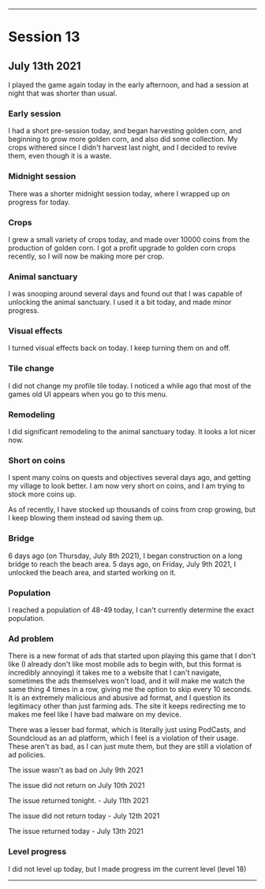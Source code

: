 
***

# Session 13

## July 13th 2021

I played the game again today in the early afternoon, and had a session at night that was shorter than usual.

<!-- Session notes July 8th 2021

!-->

### Early session

I had a short pre-session today, and began harvesting golden corn, and beginning to grow more golden corn, and also did some collection. My crops withered since I didn't harvest last night, and I decided to revive them, even though it is a waste.

### Midnight session

There was a shorter midnight session today, where I wrapped up on progress for today.

### Crops

I grew a small variety of crops today, and made over 10000 coins from the production of golden corn. I got a profit upgrade to golden corn crops recently, so I will now be making more per crop.

### Animal sanctuary

I was snooping around several days and found out that I was capable of unlocking the animal sanctuary. I used it a bit today, and made minor progress.

### Visual effects

I turned visual effects back on today. I keep turning them on and off.

### Tile change

I did not change my profile tile today. I noticed a while ago that most of the games old UI appears when you go to this menu.

### Remodeling

I did significant remodeling to the animal sanctuary today. It looks a lot nicer now.

### Short on coins

I spent many coins on quests and objectives several days ago, and getting my village to look better. I am now very short on coins, and I am trying to stock more coins up.

As of recently, I have stocked up thousands of coins from crop growing, but I keep blowing them instead od saving them up.

### Bridge

6 days ago (on Thursday, July 8th 2021), I began construction on a long bridge to reach the beach area. 5 days ago, on Friday, July 9th 2021, I unlocked the beach area, and started working on it.

### Population

I reached a population of 48-49 today, I can't currently determine the exact population.

### Ad problem

There is a new format of ads that started upon playing this game that I don't like (I already don't like most mobile ads to begin with, but this format is incredibly annoying) it takes me to a website that I can't navigate, sometimes the ads themselves won't load, and it will make me watch the same thing 4 times in a row, giving me the option to skip every 10 seconds. It is an extremely malicious and abusive ad format, and I question its legitimacy other than just farming ads. The site it keeps redirecting me to makes me feel like I have bad malware on my device.

There was a lesser bad format, which is literally just using PodCasts, and Soundcloud as an ad platform, which I feel is a violation of their usage. These aren't as bad, as I can just mute them, but they are still a violation of ad policies.

The issue wasn't as bad on July 9th 2021

The issue did not return on July 10th 2021

The issue returned tonight. - July 11th 2021

The issue did not return today - July 12th 2021

The issue returned today - July 13th 2021

### Level progress

<!-- I leveled up to level 18 today. !-->

I did not level up today, but I made progress im the current level (level 18)

<!-- I did not level up today. !-->

***
